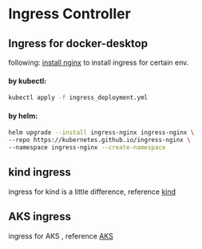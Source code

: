 # Ingress Controller

## Ingress for docker-desktop
following: [install nginx](https://kubernetes.github.io/ingress-nginx/deploy/#docker-desktop) to install ingress for certain env.

#### by kubectl: 
    
```bash
kubectl apply -f ingress_deployment.yml
```

#### by helm: 

```bash
helm upgrade --install ingress-nginx ingress-nginx \
--repo https://kubernetes.github.io/ingress-nginx \
--namespace ingress-nginx --create-namespace
```

## kind ingress

ingress for kind is a little difference, reference [kind](../kind/readme.md#enable-ingress-nginx-skip-kong)

## AKS ingress

ingress for AKS , reference [AKS](../../../readme.md#aks)